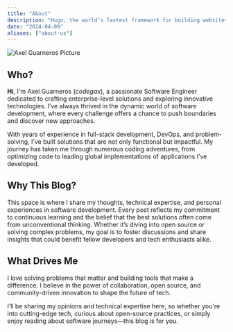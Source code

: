 ```yaml
---
title: "About"
description: "Hugo, the world’s fastest framework for building websites"
date: "2024-04-09"
aliases: ["about-us"]
---
```


![Axel Guarneros Picture](/images/axel-guarneros.jpg)

## Who?

**Hi**, I'm Axel Guarneros (_codegax_), a passionate Software Engineer dedicated to crafting enterprise-level solutions and exploring innovative technologies. I’ve always thrived in the dynamic world of software development, where every challenge offers a chance to push boundaries and discover new approaches.

With years of experience in full-stack development, DevOps, and problem-solving, I’ve built solutions that are not only functional but impactful. My journey has taken me through numerous coding adventures, from optimizing code to leading global implementations of applications I’ve developed.

## Why This Blog?

This space is where I share my thoughts, technical expertise, and personal experiences in software development. Every post reflects my commitment to continuous learning and the belief that the best solutions often come from unconventional thinking. Whether it’s diving into open source or solving complex problems, my goal is to foster discussions and share insights that could benefit fellow developers and tech enthusiasts alike.

## What Drives Me

I love solving problems that matter and building tools that make a difference. I believe in the power of collaboration, open source, and community-driven innovation to shape the future of tech.

I’ll be sharing my opinions and technical expertise here, so whether you're into cutting-edge tech, curious about open-source practices, or simply enjoy reading about software journeys—this blog is for you.
